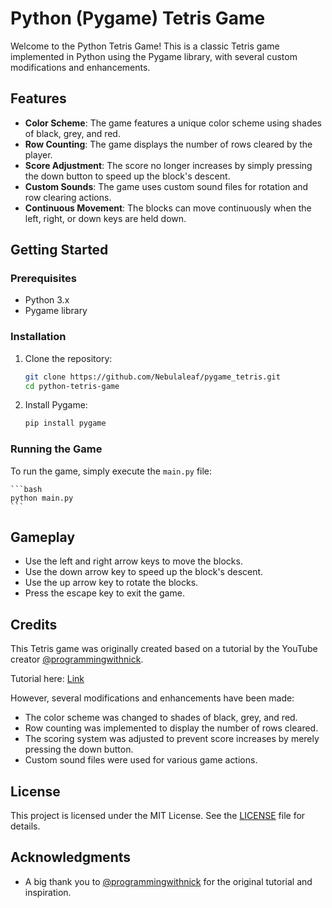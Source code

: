 # Python (Pygame) Tetris Game

Welcome to the Python Tetris Game! This is a classic Tetris game implemented in Python using the Pygame library, with several custom modifications and enhancements.

## Features

- **Color Scheme**: The game features a unique color scheme using shades of black, grey, and red.
- **Row Counting**: The game displays the number of rows cleared by the player.
- **Score Adjustment**: The score no longer increases by simply pressing the down button to speed up the block's descent.
- **Custom Sounds**: The game uses custom sound files for rotation and row clearing actions.
- **Continuous Movement**: The blocks can move continuously when the left, right, or down keys are held down.

## Getting Started

### Prerequisites

- Python 3.x
- Pygame library

### Installation

1. Clone the repository:

    ```bash
    git clone https://github.com/Nebulaleaf/pygame_tetris.git
    cd python-tetris-game
    ```

2. Install Pygame:

    ```bash
    pip install pygame
    ```

### Running the Game

To run the game, simply execute the `main.py` file:

    ```bash
    python main.py
    ```

## Gameplay

- Use the left and right arrow keys to move the blocks.
- Use the down arrow key to speed up the block's descent.
- Use the up arrow key to rotate the blocks.
- Press the escape key to exit the game.

## Credits

This Tetris game was originally created based on a tutorial by the YouTube creator [@programmingwithnick](https://www.youtube.com/@programmingwithnick).

Tutorial here: [Link](https://www.youtube.com/watch?v=nF_crEtmpBo)

However, several modifications and enhancements have been made:

- The color scheme was changed to shades of black, grey, and red.
- Row counting was implemented to display the number of rows cleared.
- The scoring system was adjusted to prevent score increases by merely pressing the down button.
- Custom sound files were used for various game actions.

## License

This project is licensed under the MIT License. See the [LICENSE](LICENSE) file for details.

## Acknowledgments

- A big thank you to [@programmingwithnick](https://www.youtube.com/@programmingwithnick) for the original tutorial and inspiration.
